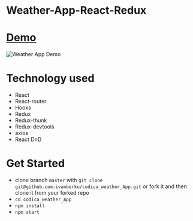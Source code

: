 # Weather-App-React-Redux

# [Demo](https://codica-test-weather-app.netlify.app/)

![Weather App Demo](demo/demo.gif)

# Technology used

- React
- React-router
- Hooks
- Redux
- Redux-thunk
- Redux-devtools
- axios
- React DnD

# Get Started

- clone branch `master` with
  `git clone git@github.com:ivanberko/codica_weather_App.git` or fork it and then
  clone it from your forked repo
- `cd codica_weather_App`
- `npm install`
- `npm start`

